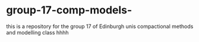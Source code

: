 # group-17-comp-models-
this is a repository for the group 17 of Edinburgh unis compactional methods and modelling class 
hhhh
